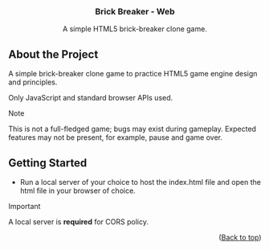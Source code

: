 <a name="reademe-top"></a>

<br />
<div align="center">
  <h3>Brick Breaker - Web</h3>

  <p align="center">
    A simple HTML5 brick-breaker clone game.
  </p>
</div>

## About the Project

A simple brick-breaker clone game to practice HTML5 game engine design and principles.

Only JavaScript and standard browser APIs used.

> [!NOTE]
> This is not a full-fledged game; bugs may exist during gameplay.
> Expected features may not be present, for example, pause and game over.

## Getting Started

- Run a local server of your choice to host the index.html file and open the html file in your browser of choice.

> [!IMPORTANT]
> A local server is **required** for CORS policy.

<p align="right">(<a href="#readme-top">Back to top</a>)</p>

